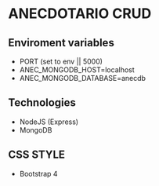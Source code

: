 # ANECDOTARIO CRUD

## Enviroment variables
* PORT (set to env || 5000)
* ANEC_MONGODB_HOST=localhost
* ANEC_MONGODB_DATABASE=anecdb


## Technologies
* NodeJS (Express)
* MongoDB

## CSS STYLE
* Bootstrap 4
